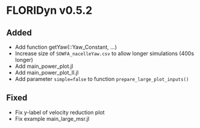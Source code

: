 # FLORIDyn v0.5.2
## Added
- Add function getYaw(::Yaw_Constant, ...)
- Increase size of `SOWFA_nacelleYaw.csv` to allow longer simulations (400s longer)
- Add main_power_plot.jl
- Add main_power_plot_II.jl
- Add parameter `simple=false` to function `prepare_large_plot_inputs()`

## Fixed
- Fix y-label of velocity reduction plot
- Fix example main_large_msr.jl

